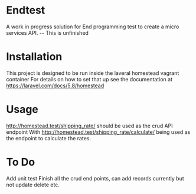 # Endtest
A work in progress solution for End programming test to create a micro services API.
-- This is unfinished

# Installation
This project is designed to be run inside the laveral homestead vagrant container
For details on how to set that up see the documentation at https://laravel.com/docs/5.8/homestead 

# Usage
http://homestead.test/shipping_rate/ should be used as the crud API endpoint
With http://homestead.test/shipping_rate/calculate/ being used as the endpoint to calculate the rates.

# To Do
Add unit test
Finish all the crud end points, can add records currently but not update delete etc.
